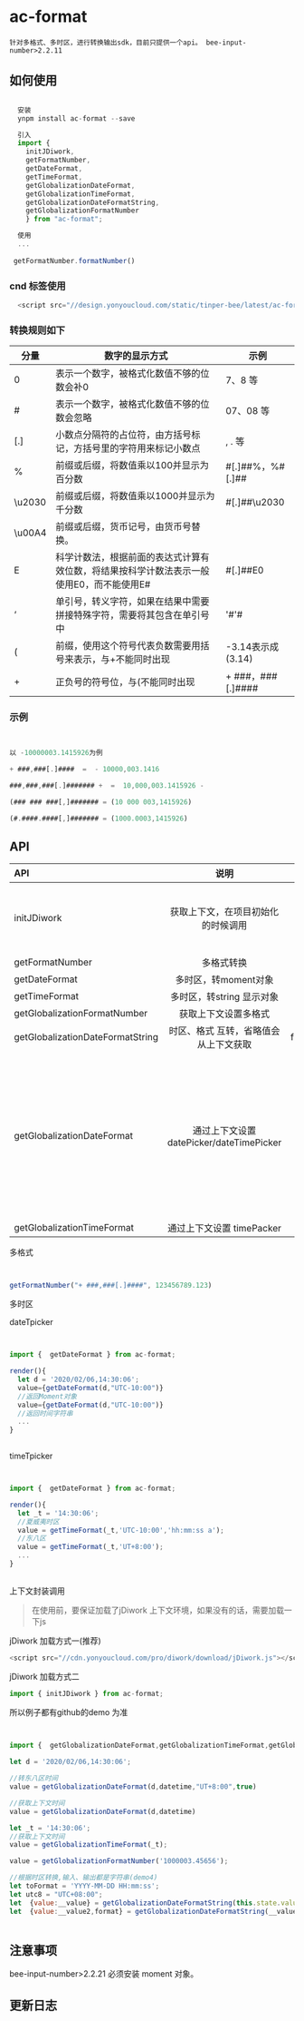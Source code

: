 # ac-format

    针对多格式、多时区，进行转换输出sdk，目前只提供一个api。 bee-input-number>2.2.11 

## 如何使用

```js

  安装
  ynpm install ac-format --save

  引入
  import {
    initJDiwork,
    getFormatNumber,
    getDateFormat,
    getTimeFormat,
    getGlobalizationDateFormat,
    getGlobalizationTimeFormat,
    getGlobalizationDateFormatString,
    getGlobalizationFormatNumber
    } from "ac-format"; 

  使用 
  ...
 
 getFormatNumber.formatNumber()

```

### cnd 标签使用

```js  
  <script src="//design.yonyoucloud.com/static/tinper-bee/latest/ac-format/dist/index.js"></script>
```

### 转换规则如下 


分量 | 数字的显示方式 | 示例
-- | -- | --
0 | 表示一个数字，被格式化数值不够的位数会补0 | 7、8 等 |
\# | 表示一个数字，被格式化数值不够的位数会忽略 | 07、08 等 |
[.] | 小数点分隔符的占位符，由方括号标记，方括号里的字符用来标记小数点 | , . 等 |
% | 前缀或后缀，将数值乘以100并显示为百分数 | #[.]##%，%#[.]## |
\u2030 | 前缀或后缀，将数值乘以1000并显示为千分数 | #[.]##\u2030 |
\u00A4 | 前缀或后缀，货币记号，由货币号替换。 |  
E | 科学计数法，根据前面的表达式计算有效位数，将结果按科学计数法表示一般使用E0，而不能使用E# | #[.]##E0
‘ | 单引号，转义字符，如果在结果中需要拼接特殊字符，需要将其包含在单引号中 | '#'#
( | 前缀，使用这个符号代表负数需要用括号来表示，与+不能同时出现 | -3.14表示成(3.14)
\+ | 正负号的符号位，与(不能同时出现 | + ###，###[.]#### |


###  示例

```js

 
以 -10000003.1415926为例

+ ###,###[.]####  =  - 10000,003.1416

###,###,###[.]####### +  =  10,000,003.1415926 -

(### ### ###[,]####### = (10 000 003,1415926)    

(#.####.####[,]####### = (1000.0003,1415926)  

```

## API

|API|说明|类型|默认值/参数|
|:--|:---:|:--:|---:|
initJDiwork             | 获取上下文，在项目初始化的时候调用 | function(don) | 把业务逻辑写在回调中，必须有上下文，否则项目上给默认值 |
getFormatNumber |多格式转换   |function(格式,值)| - | 
getDateFormat  |多时区，转moment对象|function(值,时区,格式)|- |
getTimeFormat  |多时区，转string 显示对象  |function(值,时区,格式,返回值)| -|
getGlobalizationFormatNumber|获取上下文设置多格式  |function(value)|- |
getGlobalizationDateFormatString|时区、格式 互转，省略值会从上下文获取 |function(value,valueUtc,utc,dateType,gloformat,toFormat)| 详细使用见demo4 |
getGlobalizationDateFormat|通过上下文设置 datePicker/dateTimePicker |function(value,dateType,utc,resultType)|dateType 转换类型,是date、还是dateTime【"YYYY-MM-DD"/"YYYY-MM-DD HH:mm:ss",默认 "YYYY-MM-DD"】、resultType  返回数据类型 | 
getGlobalizationTimeFormat|通过上下文设置 timePacker  |function(value,utc,resultType)|- |

多格式

```js


getFormatNumber("+ ###,###[.]####", 123456789.123) 

```


多时区

dateTpicker

```js


import {  getDateFormat } from ac-format;

render(){
  let d = '2020/02/06,14:30:06';
  value={getDateFormat(d,"UTC-10:00")}
  //返回Moment对象
  value={getDateFormat(d,"UTC-10:00")}
  //返回时间字符串
  ...
}
    

```



timeTpicker

```js


import {  getDateFormat } from ac-format;

render(){
  let _t = '14:30:06';
  //夏威夷时区
  value = getTimeFormat(_t,'UTC-10:00','hh:mm:ss a');
  //东八区
  value = getTimeFormat(_t,'UT+8:00');
  ...
}
    

```

上下文封装调用
> 在使用前，要保证加载了jDiwork 上下文环境，如果没有的话，需要加载一下js

jDiwork 加载方式一(推荐)

```js
<script src="//cdn.yonyoucloud.com/pro/diwork/download/jDiwork.js"></script>
```

jDiwork 加载方式二


```js
import { initJDiwork } from ac-format;
```

所以例子都有github的demo 为准

```js


import {  getGlobalizationDateFormat,getGlobalizationTimeFormat,getGlobalizationDateFormatString } from ac-format;
 
let d = '2020/02/06,14:30:06'; 

//转东八区时间
value = getGlobalizationDateFormat(d,datetime,"UT+8:00",true)

//获取上下文时间
value = getGlobalizationDateFormat(d,datetime)

let _t = '14:30:06';
//获取上下文时间
value = getGlobalizationTimeFormat(_t);

value = getGlobalizationFormatNumber('1000003.45656');

//根据时区转换,输入、输出都是字符串(demo4)
let toFormat = 'YYYY-MM-DD HH:mm:ss';
let utc8 = "UTC+08:00";
let  {value:__value} = getGlobalizationDateFormatString(this.state.value,null,utc8,'datetime');
let  {value:__value2,format} = getGlobalizationDateFormatString(__value,utc8,"UTC+07:00",'datetime');
  

``` 

## 注意事项

  bee-input-number>2.2.21
  必须安装 moment 对象。

## 更新日志



